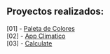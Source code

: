 ## Proyectos realizados:

[01] - [Paleta de Colores](https://paleta-colores-r01.netlify.app/)
<br />
[02] - [App Climatico](https://app-climatico-r02.netlify.app/)
<br />
[03] - [Calculate](https://calculate-r03.netlify.app/)
<!--
  Crear nuevos proyectos
  pnpm create vite@latest
  DARLE UNA IDENTIFICACION EN LA CARPET ACUANDO SE CREA EJEMPLO:
  [004]-new-project
-->
